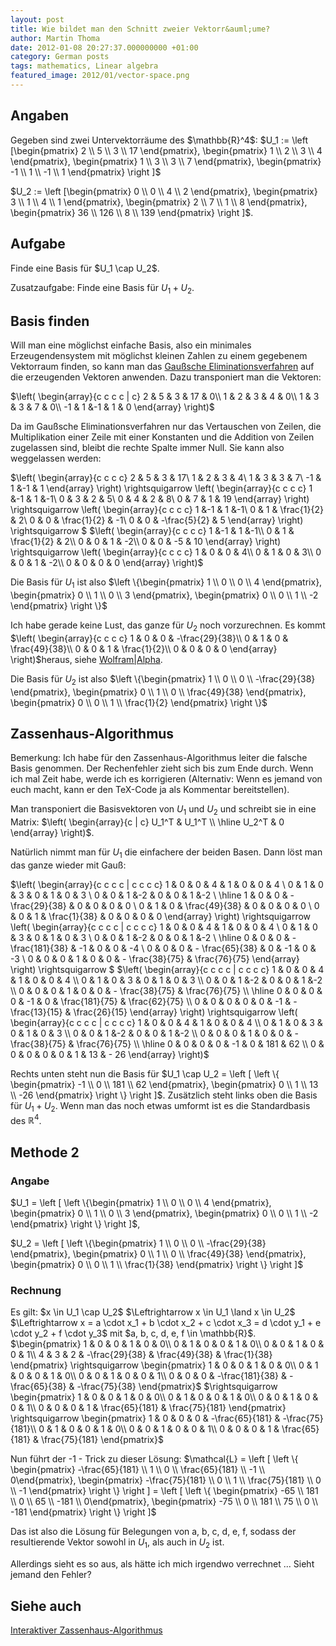 ```yaml
---
layout: post
title: Wie bildet man den Schnitt zweier Vektorr&auml;ume?
author: Martin Thoma
date: 2012-01-08 20:27:37.000000000 +01:00
category: German posts
tags: mathematics, Linear algebra
featured_image: 2012/01/vector-space.png
---
```

<h2>Angaben</h2>
Gegeben sind zwei Untervektorr&auml;ume des $\mathbb{R}^4$:
$U_1 := \left [\begin{pmatrix} 2 \\ 5 \\ 3 \\ 17 \end{pmatrix}, \begin{pmatrix} 1 \\ 2 \\ 3 \\ 4 \end{pmatrix}, \begin{pmatrix} 1 \\ 3 \\ 3 \\ 7 \end{pmatrix}, \begin{pmatrix} -1 \\ 1 \\ -1 \\ 1 \end{pmatrix} \right ]$

$U_2 := \left [\begin{pmatrix} 0 \\ 0 \\ 4 \\ 2 \end{pmatrix}, \begin{pmatrix} 3 \\ 1 \\ 4 \\ 1 \end{pmatrix}, \begin{pmatrix} 2 \\ 7 \\ 1 \\ 8 \end{pmatrix}, \begin{pmatrix} 36 \\ 126 \\ 8 \\ 139 \end{pmatrix} \right ]$.

<h2>Aufgabe</h2>
Finde eine Basis f&uuml;r $U_1 \cap U_2$.

Zusatzaufgabe: Finde eine Basis f&uuml;r $U_1 + U_2$.

<h2>Basis finden</h2>
Will man eine m&ouml;glichst einfache Basis, also ein minimales Erzeugendensystem mit m&ouml;glichst kleinen Zahlen zu einem gegebenem Vektorraum finden, so kann man das <a href="http://de.wikipedia.org/wiki/Gau%C3%9Fsches_Eliminationsverfahren">Gau&szlig;sche Eliminationsverfahren</a> auf die erzeugenden Vektoren anwenden. Dazu transponiert man die Vektoren:

$\left( \begin{array}{c c c c | c}
  2 & 5 & 3 & 17 & 0\\
  1 & 2 & 3 & 4 & 0\\
  1 & 3 & 3 & 7 & 0\\
 -1 & 1 &-1 & 1 & 0
\end{array} \right)$

Da im Gau&szlig;sche Eliminationsverfahren nur das Vertauschen von Zeilen, die Multiplikation einer Zeile mit einer Konstanten und die Addition von Zeilen zugelassen sind, bleibt die rechte Spalte immer Null. Sie kann also weggelassen werden:

$\left( \begin{array}{c c c c}
  2 & 5 & 3 & 17\\
  1 & 2 & 3 & 4\\
  1 & 3 & 3 & 7\\
 -1 & 1 &-1 & 1
\end{array} \right) \rightsquigarrow
\left( \begin{array}{c c c c}
  1 &-1 & 1 &-1\\
  0 & 3 & 2 & 5\\
  0 & 4 & 2 & 8\\
  0 & 7 & 1 & 19
\end{array} \right) \rightsquigarrow
\left( \begin{array}{c c c c}
  1 &-1 & 1 &-1\\
  0 & 1 & \frac{1}{2} & 2\\
  0 & 0 & \frac{1}{2} & -1\\
  0 & 0 & -\frac{5}{2} & 5
\end{array} \right)  \rightsquigarrow
$
$\left( \begin{array}{c c c c}
  1 &-1 & 1 &-1\\
  0 & 1 & \frac{1}{2} & 2\\
  0 & 0 & 1 & -2\\
  0 & 0 & -5 & 10
\end{array} \right) \rightsquigarrow
\left( \begin{array}{c c c c}
  1 & 0 & 0 & 4\\
  0 & 1 & 0 & 3\\
  0 & 0 & 1 & -2\\
  0 & 0 & 0 & 0
\end{array} \right)$

Die Basis f&uuml;r $U_1$ ist also $\left \{\begin{pmatrix} 1 \\ 0 \\ 0 \\ 4 \end{pmatrix}, \begin{pmatrix} 0 \\ 1 \\ 0 \\ 3 \end{pmatrix}, \begin{pmatrix} 0 \\ 0 \\ 1 \\ -2 \end{pmatrix} \right \}$

Ich habe gerade keine Lust, das ganze f&uuml;r $U_2$ noch vorzurechnen. Es kommt $\left( \begin{array}{c c c c}
  1 & 0 & 0 & -\frac{29}{38}\\
  0 & 1 & 0 & \frac{49}{38}\\
  0 & 0 & 1 & \frac{1}{2}\\
  0 & 0 & 0 & 0
\end{array} \right)$heraus, siehe <a href="http://www.wolframalpha.com/input/?i=RowReduce%5B%7B%7B2%2C+7%2C+1%2C+8%7D%2C%7B3%2C+1%2C+4%2C+1%7D%2C%7B0%2C+0%2C+4%2C+2%7D%2C%7B36%2C+126%2C+8%2C+139%7D%7D%5D">Wolfram|Alpha</a>. 

Die Basis f&uuml;r $U_2$ ist also $\left \{\begin{pmatrix} 1 \\ 0 \\ 0 \\ -\frac{29}{38} \end{pmatrix}, \begin{pmatrix} 0 \\ 1 \\ 0 \\ \frac{49}{38} \end{pmatrix}, \begin{pmatrix} 0 \\ 0 \\ 1 \\ \frac{1}{2} \end{pmatrix} \right \}$

<h2>Zassenhaus-Algorithmus</h2>
Bemerkung: Ich habe f&uuml;r den Zassenhaus-Algorithmus leiter die falsche Basis genommen. Der Rechenfehler zieht sich bis zum Ende durch. Wenn ich mal Zeit habe, werde ich es korrigieren (Alternativ: Wenn es jemand von euch macht, kann er den TeX-Code ja als Kommentar bereitstellen).

Man transponiert die Basisvektoren von $U_1$ und $U_2$ und schreibt sie in eine Matrix:
$\left( \begin{array}{c | c}
  U_1^T & U_1^T \\
  \hline
  U_2^T & 0
\end{array} \right)$.

Nat&uuml;rlich nimmt man f&uuml;r $U_1$ die einfachere der beiden Basen. Dann l&ouml;st man das ganze wieder mit Gau&szlig;:

$\left( \begin{array}{c c c c | c c c c}
  1 & 0 & 0 & 4 & 1 & 0 & 0 & 4 \\
  0 & 1 & 0 & 3 & 0 & 1 & 0 & 3 \\
  0 & 0 & 1 &-2 & 0 & 0 & 1 &-2 \\
  \hline
  1 & 0 & 0 & - \frac{29}{38} & 0 & 0 & 0 & 0 \\
  0 & 1 & 0 & \frac{49}{38} & 0 & 0 & 0 & 0 \\
  0 & 0 & 1 & \frac{1}{38} & 0 & 0 & 0 & 0
\end{array} \right) \rightsquigarrow 
\left( \begin{array}{c c c c | c c c c}
  1 & 0 & 0 & 4 & 1 & 0 & 0 & 4 \\
  0 & 1 & 0 & 3 & 0 & 1 & 0 & 3 \\
  0 & 0 & 1 &-2 & 0 & 0 & 1 &-2 \\
  \hline
  0 & 0 & 0 & - \frac{181}{38} & -1 & 0 & 0 & -4 \\
  0 & 0 & 0 & -  \frac{65}{38} & 0 & -1 & 0 & -3 \\
  0 & 0 & 0 & 1 & 0 & 0 & - \frac{38}{75} & \frac{76}{75}
\end{array} \right) \rightsquigarrow $
$\left( \begin{array}{c c c c | c c c c}
  1 & 0 & 0 & 4 & 1 & 0 & 0 & 4 \\
  0 & 1 & 0 & 3 & 0 & 1 & 0 & 3 \\
  0 & 0 & 1 &-2 & 0 & 0 & 1 &-2 \\
  0 & 0 & 0 & 1 & 0 & 0 & - \frac{38}{75} & \frac{76}{75} \\
  \hline
  0 & 0 & 0 & 0 & -1 & 0 & \frac{181}{75} & \frac{62}{75} \\
  0 & 0 & 0 & 0 & 0 & -1 & - \frac{13}{15} & \frac{26}{15}
\end{array} \right) \rightsquigarrow
\left( \begin{array}{c c c c | c c c c}
  1 & 0 & 0 & 4 & 1 & 0 & 0 & 4 \\
  0 & 1 & 0 & 3 & 0 & 1 & 0 & 3 \\
  0 & 0 & 1 &-2 & 0 & 0 & 1 &-2 \\
  0 & 0 & 0 & 1 & 0 & 0 & - \frac{38}{75} & \frac{76}{75} \\
  \hline
  0 & 0 & 0 & 0 & -1 & 0 & 181 & 62 \\
  0 & 0 & 0 & 0 & 0 & 1 &  13 & - 26
\end{array} \right)$

Rechts unten steht nun die Basis f&uuml;r $U_1 \cap U_2 = \left [ \left \{ \begin{pmatrix} -1 \\ 0 \\ 181 \\ 62 \end{pmatrix}, \begin{pmatrix} 0 \\ 1 \\ 13 \\ -26 \end{pmatrix}   \right \} \right ]$.
Zus&auml;tzlich steht links oben die Basis f&uuml;r $U_1 + U_2$. Wenn man das noch etwas umformt ist es die Standardbasis des $\mathbb{R}^4$.

<h2>Methode 2</h2>
<h3>Angabe</h3>
$U_1 = \left [ 
\left \{\begin{pmatrix} 1 \\ 0 \\ 0 \\ 4 \end{pmatrix}, \begin{pmatrix} 0 \\ 1 \\ 0 \\ 3 \end{pmatrix}, \begin{pmatrix} 0 \\ 0 \\ 1 \\ -2 \end{pmatrix} \right \}
\right ]$,

$U_2 = \left [ 
\left \{\begin{pmatrix} 1 \\ 0 \\ 0 \\ -\frac{29}{38} \end{pmatrix}, \begin{pmatrix} 0 \\ 1 \\ 0 \\ \frac{49}{38} \end{pmatrix}, \begin{pmatrix} 0 \\ 0 \\ 1 \\ \frac{1}{38} \end{pmatrix} \right \}
\right ]$

<h3>Rechnung</h3>
Es gilt:
$x \in U_1 \cap U_2$ 
$\Leftrightarrow x \in U_1 \land x \in U_2$ 
$\Leftrightarrow x = a \cdot x_1 + b \cdot x_2 + c \cdot x_3 = d \cdot y_1 + e \cdot y_2 + f \cdot y_3$ mit $a, b, c, d, e, f  \in \mathbb{R}$.
$\begin{pmatrix}
1 & 0 & 0 & 1 & 0 & 0\\
0 & 1 & 0 & 0 & 1 & 0\\
0 & 0 & 1 & 0 & 0 & 1\\
4 & 3 & 2 & -\frac{29}{38} & \frac{49}{38} & \frac{1}{38}
\end{pmatrix} 
\rightsquigarrow 
\begin{pmatrix}
1 & 0 & 0 & 1 & 0 & 0\\
0 & 1 & 0 & 0 & 1 & 0\\
0 & 0 & 1 & 0 & 0 & 1\\
0 & 0 & 0 & -\frac{181}{38} & -\frac{65}{38} & -\frac{75}{38}
\end{pmatrix}$
$\rightsquigarrow  \begin{pmatrix}
1 & 0 & 0 & 1 & 0 & 0\\
0 & 1 & 0 & 0 & 1 & 0\\
0 & 0 & 1 & 0 & 0 & 1\\
0 & 0 & 0 & 1 & \frac{65}{181} & \frac{75}{181}
\end{pmatrix}
\rightsquigarrow
\begin{pmatrix}
1 & 0 & 0 & 0 & -\frac{65}{181} & -\frac{75}{181}\\
0 & 1 & 0 & 0 & 1 & 0\\
0 & 0 & 1 & 0 & 0 & 1\\
0 & 0 & 0 & 1 & \frac{65}{181} & \frac{75}{181}
\end{pmatrix}$

Nun f&uuml;hrt der -1 - Trick zu dieser L&ouml;sung:
$\mathcal{L} = \left [ \left \{ \begin{pmatrix} -\frac{65}{181} \\ 1 \\ 0 \\ \frac{65}{181} \\ -1 \\ 0\end{pmatrix}, \begin{pmatrix} -\frac{75}{181} \\ 0 \\ 1 \\ \frac{75}{181} \\ 0 \\ -1 \end{pmatrix}   \right \} \right ] =
\left [ \left \{ \begin{pmatrix} -65 \\ 181 \\ 0 \\ 65 \\ -181 \\ 0\end{pmatrix}, \begin{pmatrix} -75 \\ 0 \\ 181 \\ 75 \\ 0 \\ -181 \end{pmatrix}   \right \} \right ]$

Das ist also die L&ouml;sung f&uuml;r Belegungen von a, b, c, d, e, f, sodass der resultierende Vektor sowohl in $U_1$, als auch in $U_2$ ist.

Allerdings sieht es so aus, als h&auml;tte ich mich irgendwo verrechnet ... Sieht jemand den Fehler?

<h2>Siehe auch</h2>
<a href="http://werkzeuge.wieschoo.com/zassenalgo.php">Interaktiver Zassenhaus-Algorithmus</a>
